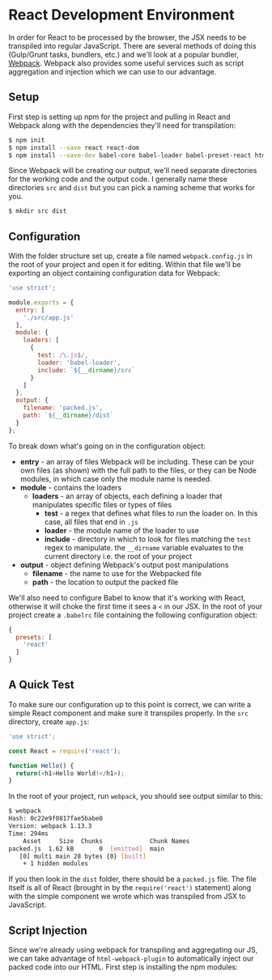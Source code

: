 # React Development Environment

In order for React to be processed by the browser, the JSX needs to be transpiled into regular JavaScript.  There are several methods of doing this (Gulp/Grunt tasks, bundlers, etc.) and we'll look at a popular bundler, [Webpack](https://webpack.github.io/).  Webpack also provides some useful services such as script aggregation and injection which we can use to our advantage.

## Setup

First step is setting up npm for the project and pulling in React and Webpack along with the dependencies they'll need for transpilation:
```bash
$ npm init
$ npm install --save react react-dom
$ npm install --save-dev babel-core babel-loader babel-preset-react html-webpack-plugin webpack
```

Since Webpack will be creating our output, we'll need separate directories for the working code and the output code.  I generally name these directories `src` and `dist` but you can pick a naming scheme that works for you.
```bash
$ mkdir src dist
```

## Configuration

With the folder structure set up, create a file named `webpack.config.js` in the root of your project and open it for editing.  Within that file we'll be exporting an object containing configuration data for Webpack:

```javascript
'use strict';

module.exports = {
  entry: [
    './src/app.js'
  ],
  module: {
    loaders: [
      {
        test: /\.js$/,
        loader: 'babel-loader',
        include: `${__dirname}/src`
      }
    ]
  },
  output: {
    filename: 'packed.js',
    path: `${__dirname}/dist`
  }
};
```

To break down what's going on in the configuration object:
- **entry** - an array of files Webpack will be including.  These can be your own files (as shown) with the full path to the files, or they can be Node modules, in which case only the module name is needed.
- **module** - contains the loaders
  - **loaders** - an array of objects, each defining a loader that manipulates specific files or types of files
    - **test** - a regex that defines what files to run the loader on. In this case, all files that end in `.js`
    - **loader** - the module name of the loader to use
    - **include** - directory in which to look for files matching the `test` regex to manipulate. the `__dirname` variable evaluates to the current directory i.e. the root of your project
- **output** - object defining Webpack's output post manipulations
  - **filename** - the name to use for the Webpacked file
  - **path** - the location to output the packed file

We'll also need to configure Babel to know that it's working with React, otherwise it will choke the first time it sees a `<` in our JSX.  In the root of your project create a `.babelrc` file containing the following configuration object:
```javascript
{
  presets: [
    'react'
  ]
}
```

## A Quick Test
To make sure our configuration up to this point is correct, we can write a simple React component and make sure it transpiles properly.  In the `src` directory, create `app.js`:
```javascript
'use strict';

const React = require('react');

function Hello() {
  return(<h1>Hello World!</h1>);
}
```

In the root of your project, run `webpack`, you should see output similar to this:
```bash
$ webpack
Hash: 0c22e9f0817fae5babe0
Version: webpack 1.13.3
Time: 294ms
    Asset     Size  Chunks             Chunk Names
packed.js  1.62 kB       0  [emitted]  main
   [0] multi main 28 bytes {0} [built]
    + 1 hidden modules
```

If you then look in the `dist` folder, there should be a `packed.js` file.  The file itself is all of React (brought in by the `require('react')` statement) along with the simple component we wrote which was transpiled from JSX to JavaScript.

## Script Injection
Since we're already using webpack for transpiling and aggregating our JS, we can take advantage of `html-webpack-plugin` to automatically inject our packed code into our HTML.  First step is installing the npm modules:
